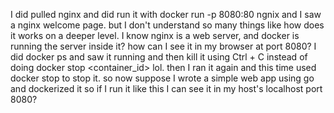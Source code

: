 I did pulled nginx and did run it with docker run -p 8080:80 ngnix and I saw a nginx welcome page. but I don't understand so many things like how does it works on a deeper level. I know nginx is a web server, and docker is running the server inside it? how can I see it in my browser at port 8080? I did docker ps and saw it running and then kill it using Ctrl + C instead of doing docker stop <container_id> lol. then I ran it again and this time used docker stop to stop it. so now suppose I wrote a simple web app using go and dockerized it so if I run it like this I can see it in my host's localhost port 8080? 